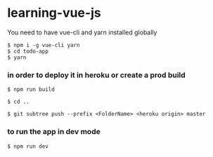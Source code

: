 # learning-vue-js

You need to have vue-cli and yarn installed globally

```
$ npm i -g vue-cli yarn
$ cd todo-app
$ yarn
```

### in order to deploy it in heroku or create a prod build

```
$ npm run build

$ cd ..

$ git subtree push --prefix <FolderName> <heroku origin> master

```


### to run the app in dev mode

```
$ npm run dev
```
